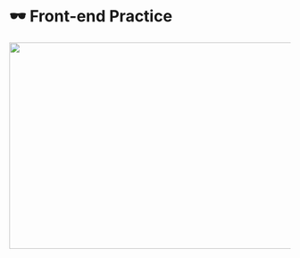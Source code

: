 # 🕶 Front-end Practice
<img src="https://user-images.githubusercontent.com/103248831/213609517-682d5257-ef00-4df6-8779-2fb1968e0dc8.png"  width="700" height="370">
